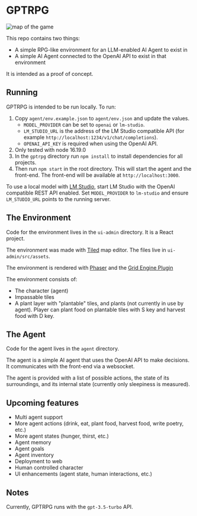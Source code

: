 # GPTRPG

![map of the game](map.png)

This repo contains two things:

* A simple RPG-like environment for an LLM-enabled AI Agent to exist in
* A simple AI Agent connected to the OpenAI API to exist in that environment

It is intended as a proof of concept.

## Running

GPTRPG is intended to be run locally. To run:

1. Copy `agent/env.example.json` to `agent/env.json` and update the values.
   * `MODEL_PROVIDER` can be set to `openai` or `lm-studio`.
   * `LM_STUDIO_URL` is the address of the LM Studio compatible API (for example `http://localhost:1234/v1/chat/completions`).
   * `OPENAI_API_KEY` is required when using the OpenAI API.
2. Only tested with node 16.19.0
2. In the `gptrpg` directory run `npm install` to install dependencies for all projects.
3. Then run `npm start` in the root directory.  This will start the agent and the front-end.  The front-end will be available at `http://localhost:3000`.

To use a local model with [LM Studio](https://lmstudio.ai), start LM Studio with the OpenAI compatible REST API enabled. Set `MODEL_PROVIDER` to `lm-studio` and ensure `LM_STUDIO_URL` points to the running server.

## The Environment
Code for the environment lives in the `ui-admin` directory. It is a React project.

The environment was made with [Tiled](https://www.mapeditor.org/) map editor.  The files live in `ui-admin/src/assets`.

The environment is rendered with [Phaser](https://phaser.io/) and the [Grid Engine Plugin](https://annoraaq.github.io/grid-engine/)

The environment consists of:

* The character (agent)
* Impassable tiles
* A plant layer with "plantable" tiles, and plants (not currently in use by agent).  Player can plant food on plantable tiles with S key and harvest food with D key.

## The Agent
Code for the agent lives in the `agent` directory.

The agent is a simple AI agent that uses the OpenAI API to make decisions.  It communicates with the front-end via a websocket.

The agent is provided with a list of possible actions, the state of its surroundings, and its internal state (currently only sleepiness is measured).

## Upcoming features

* Multi agent support
* More agent actions (drink, eat, plant food, harvest food, write poetry, etc.)
* More agent states (hunger, thirst, etc.)
* Agent memory
* Agent goals
* Agent inventory
* Deployment to web
* Human controlled character
* UI enhancements (agent state, human interactions, etc.)

## Notes

Currently, GPTRPG runs with the `gpt-3.5-turbo` API.

